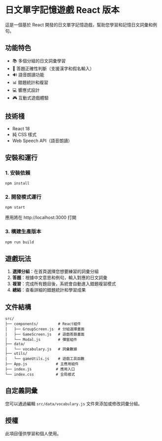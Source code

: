 # 日文單字記憶遊戲 React 版本

這是一個基於 React 開發的日文單字記憶遊戲，幫助您學習和記憶日文詞彙和例句。

## 功能特色

- 📚 多個分組的日文詞彙學習
- 🎯 答題正確性判斷（支援漢字和假名輸入）
- 🔊 語音朗讀功能
- 📊 錯題統計和複習
- 💻 響應式設計
- 🎮 互動式遊戲體驗

## 技術棧

- React 18
- 純 CSS 樣式
- Web Speech API（語音朗讀）

## 安裝和運行

### 1. 安裝依賴

```bash
npm install
```

### 2. 開發模式運行

```bash
npm start
```

應用將在 http://localhost:3000 打開

### 3. 構建生產版本

```bash
npm run build
```

## 遊戲玩法

1. **選擇分組**：在首頁選擇您想要練習的詞彙分組
2. **答題**：根據中文意思和例句，輸入對應的日文詞彙
3. **複習**：完成所有題目後，系統會自動進入錯題複習模式
4. **總結**：查看詳細的錯題統計和學習成果

## 文件結構

```
src/
├── components/         # React組件
│   ├── GroupScreen.js  # 分組選擇畫面
│   ├── GameScreen.js   # 遊戲答題畫面
│   └── Modal.js        # 彈窗組件
├── data/
│   └── vocabulary.js   # 詞彙數據
├── utils/
│   └── gameUtils.js    # 遊戲工具函數
├── App.js             # 主應用組件
├── index.js           # 應用入口
└── index.css          # 全局樣式
```

## 自定義詞彙

您可以通過編輯 `src/data/vocabulary.js` 文件來添加或修改詞彙分組。

## 授權

此項目僅供學習和個人使用。
